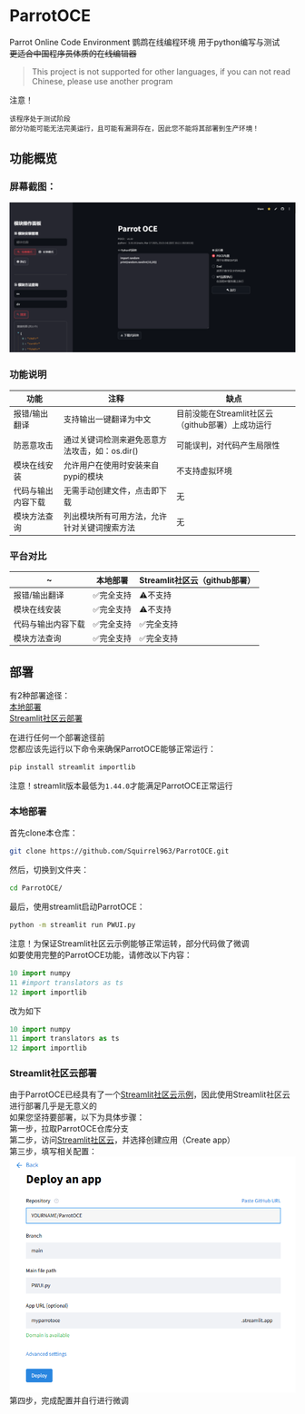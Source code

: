 # ParrotOCE
Parrot Online Code Environment
鹦鹉在线编程环境  用于python编写与测试  
~~更适合中国程序员体质的在线编辑器~~

>This project is not supported for other languages, if you can not read Chinese, please use another program

注意！
```
该程序处于测试阶段
部分功能可能无法完美运行，且可能有漏洞存在，因此您不能将其部署到生产环境！
```

## 功能概览
### 屏幕截图：
![ui](ui.png)
### 功能说明
|功能|注释|缺点|
| ---------- | -----------| -----------|
|报错/输出翻译|支持输出一键翻译为中文|目前没能在Streamlit社区云（github部署）上成功运行|
|防恶意攻击|通过关键词检测来避免恶意方法攻击，如：os.dir()|可能误判，对代码产生局限性|
|模块在线安装|允许用户在使用时安装来自pypi的模块|不支持虚拟环境|
|代码与输出内容下载|无需手动创建文件，点击即下载|无|
|模块方法查询|列出模块所有可用方法，允许针对关键词搜索方法|无|
### 平台对比
|~|本地部署|Streamlit社区云（github部署）|
| ---------- | -----------| -----------|
|报错/输出翻译|✅完全支持|⚠️不支持|
|模块在线安装|✅完全支持|⚠️不支持|
|代码与输出内容下载|✅完全支持|✅完全支持|
|模块方法查询|✅完全支持|✅完全支持|

## 部署
有2种部署途径：  
[本地部署](#本地部署)  
[Streamlit社区云部署](#Streamlit社区云部署)  


在进行任何一个部署途径前  
您都应该先运行以下命令来确保ParrotOCE能够正常运行：
```bash
pip install streamlit importlib
```
注意！streamlit版本最低为`1.44.0`才能满足ParrotOCE正常运行


### 本地部署
首先clone本仓库：  
```bash
git clone https://github.com/Squirrel963/ParrotOCE.git
```
然后，切换到文件夹：
```bash
cd ParrotOCE/
```
最后，使用streamlit启动ParrotOCE：
```bash
python -m streamlit run PWUI.py
```
注意！为保证Streamlit社区云示例能够正常运转，部分代码做了微调   
如要使用完整的ParrotOCE功能，请修改以下内容：  
```python
10 import numpy
11 #import translators as ts
12 import importlib
```
改为如下
```python
10 import numpy
11 import translators as ts
12 import importlib
```
### Streamlit社区云部署
由于ParrotOCE已经具有了一个[Streamlit社区云示例](https://parrotoce.streamlit.app)，因此使用Streamlit社区云进行部署几乎是无意义的  
如果您坚持要部署，以下为具体步骤：  
第一步，拉取ParrotOCE仓库分支  
第二步，访问[Streamlit社区云](https://share.streamlit.io/)，并选择创建应用（Create app）  
第三步，填写相关配置：
![build_scc](build_scc.png)  
第四步，完成配置并自行进行微调

